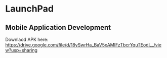 # LaunchPad
## Mobile Application Development
Downlaod APK here: https://drive.google.com/file/d/18ySwrHa_BaV5xAMIFzTbcrYquTEodl__/view?usp=sharing
